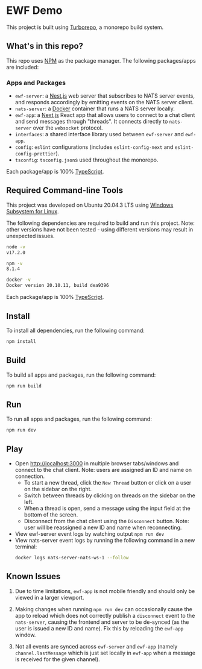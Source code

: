 # EWF Demo

This project is built using [Turborepo](https://turborepo.org/docs), a monorepo build system.

## What's in this repo?

This repo uses [NPM](https://www.npmjs.com/) as the package manager. The following packages/apps are included:

### Apps and Packages

- `ewf-server`: a [Nest.js](https://docs.nestjs.com/) web server that subscribes to NATS server events, and responds accordingly by emitting events on the NATS server client.
- `nats-server`: a [Docker](https://docs.docker.com/get-started/overview/) container that runs a NATS server locally.
- `ewf-app`: a [Next.js](https://nextjs.org) React app that allows users to connect to a chat client and send messages through "threads". It connects directly to `nats-server` over the `websocket` protocol.
- `interfaces`: a shared interface library used between `ewf-server` and `ewf-app`.
- `config`: `eslint` configurations (includes `eslint-config-next` and `eslint-config-prettier`).
- `tsconfig`: `tsconfig.json`s used throughout the monorepo.

Each package/app is 100% [TypeScript](https://www.typescriptlang.org/).

## Required Command-line Tools

This project was developed on Ubuntu 20.04.3 LTS using [Windows Subsystem for Linux](https://docs.microsoft.com/en-us/windows/wsl/install).

The following dependencies are required to build and run this project. Note: other versions have not been tested - using different versions may result in unexpected issues.

```bash
node -v
v17.2.0

npm -v
8.1.4

docker -v
Docker version 20.10.11, build dea9396
```

Each package/app is 100% [TypeScript](https://www.typescriptlang.org/).

## Install

To install all dependencies, run the following command:

```bash
npm install
```

## Build

To build all apps and packages, run the following command:

```bash
npm run build
```

## Run

To run all apps and packages, run the following command:

```bash
npm run dev
```

## Play

- Open [http://localhost:3000](http://localhost:3000) in multiple browser tabs/windows and connect to the chat client. Note: users are assigned an ID and name on connection.
  - To start a new thread, click the `New Thread` button or click on a user on the sidebar on the right.
  - Switch between threads by clicking on threads on the sidebar on the left.
  - When a thread is open, send a message using the input field at the bottom of the screen.
  - Disconnect from the chat client using the `Disconnect` button. Note: user will be reassigned a new ID and name when reconnecting.
- View ewf-server event logs by watching output `npm run dev`
- View nats-server event logs by running the following command in a new terminal:
  ```bash
  docker logs nats-server-nats-ws-1 --follow
  ```

## Known Issues

1. Due to time limitations, `ewf-app` is not mobile friendly and should only be viewed in a larger viewport.

2. Making changes when running `npm run dev` can occasionally cause the app to reload which does not correctly publish a `disconnect` event to the `nats-server`, causing the frontend and server to be de-synced (as the user is issued a new ID and name). Fix this by reloading the `ewf-app` window.

3. Not all events are synced across `ewf-server` and `ewf-app` (namely `channel.lastMessage` which is just set locally in `ewf-app` when a message is received for the given channel).
